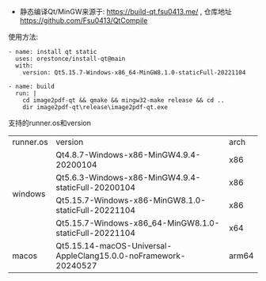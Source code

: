 * 静态编译Qt/MinGW来源于: https://build-qt.fsu0413.me/ , 仓库地址 https://github.com/Fsu0413/QtCompile

使用方法:

	- name: install qt static
	  uses: orestonce/install-qt@main
	  with:
		version: Qt5.15.7-Windows-x86_64-MinGW8.1.0-staticFull-20221104

	- name: build  
	  run: |
		cd image2pdf-qt && qmake && mingw32-make release && cd ..
		dir image2pdf-qt\release\image2pdf-qt.exe

支持的runner.os和version
<table><tbody>
    <tr>
        <td>runner.os</td>
        <td>version</td>
	<td>arch</td>
    </tr>
    <tr>
        <td rowspan="4">windows</td>
	<td>Qt4.8.7-Windows-x86-MinGW4.9.4-20200104</td>
	<td>x86</td>
    </tr>
    <tr>
        <td>Qt5.6.3-Windows-x86-MinGW4.9.4-staticFull-20200104</td>
	<td>x86</td>
    </tr>	
    <tr>
        <td>Qt5.15.7-Windows-x86-MinGW8.1.0-staticFull-20221104</td>
	<td>x86</td>
    </tr>
    <tr>
        <td>Qt5.15.7-Windows-x86_64-MinGW8.1.0-staticFull-20221104</td>
	<td>x64</td>
    </tr>
    <tr>
	<td rowspan="1">macos</td>
    	<td>Qt5.15.14-macOS-Universal-AppleClang15.0.0-noFramework-20240527</td>
	<td>arm64</td>
    </tr>